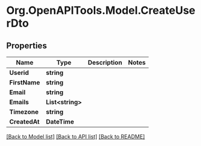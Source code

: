 # Org.OpenAPITools.Model.CreateUserDto

## Properties

Name | Type | Description | Notes
------------ | ------------- | ------------- | -------------
**Userid** | **string** |  | 
**FirstName** | **string** |  | 
**Email** | **string** |  | 
**Emails** | **List&lt;string&gt;** |  | 
**Timezone** | **string** |  | 
**CreatedAt** | **DateTime** |  | 

[[Back to Model list]](../README.md#documentation-for-models) [[Back to API list]](../README.md#documentation-for-api-endpoints) [[Back to README]](../README.md)

